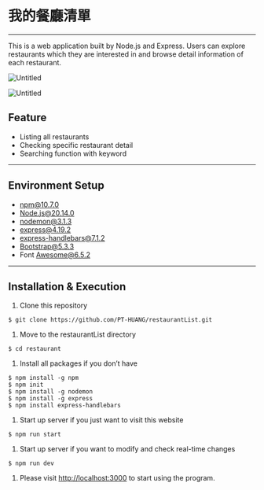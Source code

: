 # 我的餐廳清單

---

This is a web application built by Node.js and Express. Users can explore restaurants which they are interested in and browse detail information of each restaurant. 

![Untitled](https://prod-files-secure.s3.us-west-2.amazonaws.com/ff6b3ae4-dbe5-4580-b0dc-2fc58e094a34/f260ae30-a73c-4d3c-a5b4-fd3aebadb2a7/Untitled.png)

![Untitled](https://prod-files-secure.s3.us-west-2.amazonaws.com/ff6b3ae4-dbe5-4580-b0dc-2fc58e094a34/362a53d8-61b0-4193-af1d-ab8d203b3b0a/Untitled.png)

## Feature

- Listing all restaurants
- Checking specific restaurant detail
- Searching function with keyword

---

## Environment Setup

- npm@10.7.0
- Node.js@20.14.0
- nodemon@3.1.3
- express@4.19.2
- express-handlebars@7.1.2
- Bootstrap@5.3.3
- Font Awesome@6.5.2

---

## Installation & Execution

1. Clone this repository

```
$ git clone https://github.com/PT-HUANG/restaurantList.git
```

1. Move to the restaurantList directory

```
$ cd restaurant
```

1. Install all packages if you don’t have

```
$ npm install -g npm
$ npm init
$ npm install -g nodemon
$ npm install -g express
$ npm install express-handlebars
```

1. Start up server if you just want to visit this website

```
$ npm run start
```

1. Start up server if you want to modify and check real-time changes

```
$ npm run dev
```

1. Please visit [http://localhost:3000](http://localhost:3000/) to start using the program.
